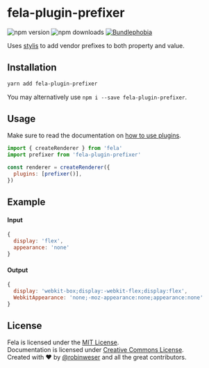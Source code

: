 # fela-plugin-prefixer

<img alt="npm version" src="https://badge.fury.io/js/fela-plugin-prefixer.svg"> <img alt="npm downloads" src="https://img.shields.io/npm/dm/fela-plugin-prefixer.svg"> <a href="https://bundlephobia.com/result?p=fela-plugin-prefixer@latest"><img alt="Bundlephobia" src="https://img.shields.io/bundlephobia/minzip/fela-plugin-prefixer.svg"></a>

Uses [stylis](https://github.com/thysultan/stylis) to add vendor prefixes to both property and value.

## Installation

```sh
yarn add fela-plugin-prefixer
```

You may alternatively use `npm i --save fela-plugin-prefixer`.

## Usage

Make sure to read the documentation on [how to use plugins](https://fela.js.org/docs/latest/advanced/plugins#using-plugins).

```javascript
import { createRenderer } from 'fela'
import prefixer from 'fela-plugin-prefixer'

const renderer = createRenderer({
  plugins: [prefixer()],
})
```

## Example

#### Input

```javascript
{
  display: 'flex',
  appearance: 'none'
}
```

#### Output

```javascript
{
  display: 'webkit-box;display:-webkit-flex;display:flex',
  WebkitAppearance: 'none;-moz-appearance:none;appearance:none'
}
```

## License

Fela is licensed under the [MIT License](http://opensource.org/licenses/MIT).<br>
Documentation is licensed under [Creative Commons License](http://creativecommons.org/licenses/by/4.0/).<br>
Created with ♥ by [@robinweser](http://weser.io) and all the great contributors.
